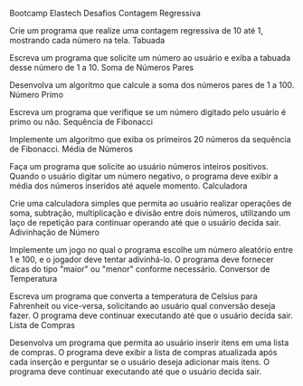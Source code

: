 
Bootcamp Elastech
Desafios
Contagem Regressiva

Crie um programa que realize uma contagem regressiva de 10 até 1, mostrando cada número na tela.
Tabuada

Escreva um programa que solicite um número ao usuário e exiba a tabuada desse número de 1 a 10.
Soma de Números Pares

Desenvolva um algoritmo que calcule a soma dos números pares de 1 a 100.
Número Primo

Escreva um programa que verifique se um número digitado pelo usuário é primo ou não.
Sequência de Fibonacci

Implemente um algoritmo que exiba os primeiros 20 números da sequência de Fibonacci.
Média de Números

Faça um programa que solicite ao usuário números inteiros positivos. Quando o usuário digitar um número negativo, o programa deve exibir a média dos números inseridos até aquele momento.
Calculadora

Crie uma calculadora simples que permita ao usuário realizar operações de soma, subtração, multiplicação e divisão entre dois números, utilizando um laço de repetição para continuar operando até que o usuário decida sair.
Adivinhação de Número

Implemente um jogo no qual o programa escolhe um número aleatório entre 1 e 100, e o jogador deve tentar adivinhá-lo. O programa deve fornecer dicas do tipo "maior" ou "menor" conforme necessário.
Conversor de Temperatura

Escreva um programa que converta a temperatura de Celsius para Fahrenheit ou vice-versa, solicitando ao usuário qual conversão deseja fazer. O programa deve continuar executando até que o usuário decida sair.
Lista de Compras

Desenvolva um programa que permita ao usuário inserir itens em uma lista de compras. O programa deve exibir a lista de compras atualizada após cada inserção e perguntar se o usuário deseja adicionar mais itens. O programa deve continuar executando até que o usuário decida sair.
